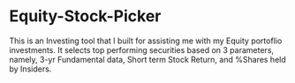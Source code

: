 # Equity-Stock-Picker
This is an Investing tool that I built for assisting me with my Equity portoflio investments. It selects top performing securities based on 3 parameters, namely, 3-yr Fundamental data, Short term Stock Return, and %Shares held by Insiders. 
